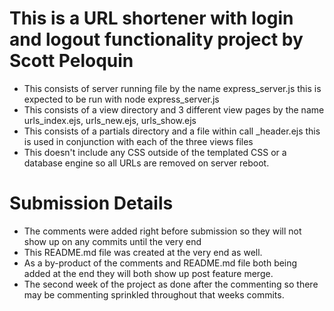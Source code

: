 # This is a URL shortener with login and logout functionality project by Scott Peloquin 

* This consists of server running file by the name express_server.js this is expected to be run with node express_server.js
* This consists of a view directory and 3 different view pages by the name urls_index.ejs, urls_new.ejs, urls_show.ejs
* This consists of a partials directory and a file within call _header.ejs this is used in conjunction with each of the three views files
* This doesn't include any CSS outside of the templated CSS or a database engine so all URLs are removed on server reboot.

# Submission Details

* The comments were added right before submission so they will not show up on any commits until the very end
* This README.md file was created at the very end as well.
* As a by-product of the comments and README.md file both being added at the end they will both show up post feature merge.
* The second week of the project as done after the commenting so there may be commenting sprinkled throughout that weeks commits.
